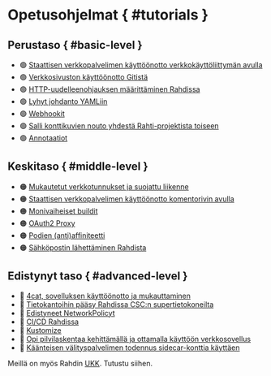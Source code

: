 # Opetusohjelmat { #tutorials }

## Perustaso { #basic-level }

* 🟢 [Staattisen verkkopalvelimen käyttöönotto verkkokäyttöliittymän avulla](deploy_static_webserver_webconsole.md)
* 🟢 [Verkkosivuston käyttöönotto Gitistä](deploy_from_git.md)
* 🟢 [HTTP-uudelleenohjauksen määrittäminen Rahdissa](http-redirector.md)
* 🟢 [Lyhyt johdanto YAMLiin](yaml_introduction.md)
* 🟢 [Webhookit](webhooks.md)
* 🟢 [Salli konttikuvien nouto yhdestä Rahti-projektista toiseen](allow-pull-from-other-projects.md)
* 🟢 [Annotaatiot](annotations.md)

## Keskitaso { #middle-level }

* 🟠 [Mukautetut verkkotunnukset ja suojattu liikenne](custom-domain.md)
* 🟠 [Staattisen verkkopalvelimen käyttöönotto komentorivin avulla](deploy_static_webserver_cli.md)
* 🟠 [Monivaiheiset buildit](multi-stage-builds.md)
* 🟠 [OAuth2 Proxy](oauth2.md)
* 🟠 [Podien (anti)affiniteetti](pod-affinity.md)
* 🟠 [Sähköpostin lähettäminen Rahdista](email.md)


## Edistynyt taso { #advanced-level }

* 🔴 [4cat, sovelluksen käyttöönotto ja mukauttaminen](4cat.md)
* 🔴 [Tietokantoihin pääsy Rahdissa CSC:n supertietokoneilta](connect-database-hpc.md)
* 🔴 [Edistyneet NetworkPolicyt](advanced-NetworkPolicies-networking.md)
* 🔴 [CI/CD Rahdissa](ci_cd_introduction.md)
* 🔴 [Kustomize](kustomize.md)
* 🔴 [Opi pilvilaskentaa kehittämällä ja ottamalla käyttöön verkkosovellus](web-app-dev-cloud.md)
* 🔴 [Käänteisen välityspalvelimen todennus sidecar-konttia käyttäen](sidecar_proxy_authentication.md)

Meillä on myös Rahdin [UKK](../../../support/faq/index.md#rahti). Tutustu siihen.